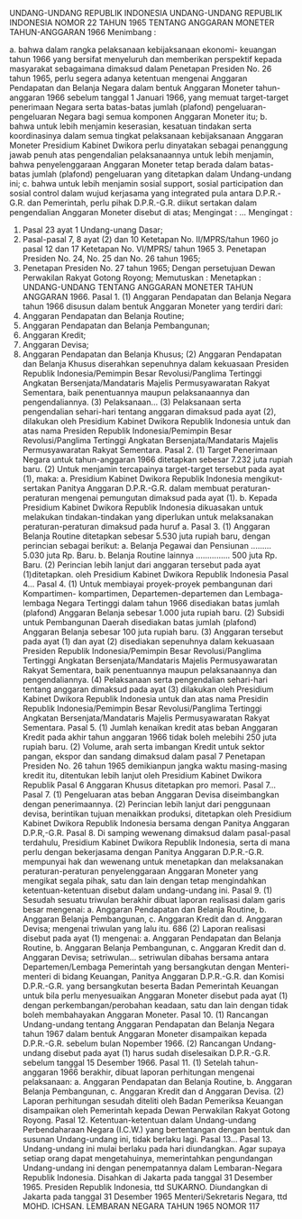  UNDANG-UNDANG REPUBLIK INDONESIA UNDANG-UNDANG REPUBLIK INDONESIA NOMOR 22 TAHUN 1965 TENTANG ANGGARAN MONETER TAHUN-ANGGARAN 1966
Menimbang :

a. bahwa dalam rangka pelaksanaan kebijaksanaan ekonomi- keuangan tahun 1966 yang bersifat menyeluruh dan memberikan perspektif kepada masyarakat sebagaimana dimaksud dalam Penetapan Presiden No. 26 tahun 1965, perlu segera adanya ketentuan mengenai Anggaran Pendapatan dan Belanja Negara dalam bentuk Anggaran Moneter tahun-anggaran 1966 sebelum tanggal 1 Januari 1966, yang memuat target-target penerimaan Negara serta batas-batas jumlah (plafond) pengeluaran-pengeluaran Negara bagi semua komponen Anggaran Moneter itu;
b. bahwa untuk lebih menjamin keserasian, kesatuan tindakan serta koordinasinya dalam semua tingkat pelaksanaan kebijaksanaan Anggaran Moneter Presidium Kabinet Dwikora perlu dinyatakan sebagai penanggung jawab penuh atas pengendalian pelaksanaannya untuk lebih menjamin, bahwa penyelenggaraan Anggaran Moneter tetap berada dalam batas-batas jumlah (plafond) pengeluaran yang ditetapkan dalam Undang-undang ini;
c. bahwa untuk lebih menjamin sosial support, sosial participation dan sosial control dalam wujud kerjasama yang integrated pula antara D.P.R.-G.R. dan Pemerintah, perlu pihak D.P.R.-G.R. diikut sertakan dalam pengendalian Anggaran Moneter disebut di atas;
Mengingat :
 …
Mengingat :

1. Pasal 23 ayat 1 Undang-unang Dasar;
2. Pasal-pasal 7, 8 ayat (2) dan 10 Ketetapan No. II/MPRS/tahun 1960 jo pasal 12 dan 17 Ketetapan No. VI/MPRS/ tahun 1965 3. Penetapan Presiden No. 24, No. 25 dan No. 26 tahun 1965;
4. Penetapan Presiden No. 27 tahun 1965; Dengan persetujuan Dewan Perwakilan Rakyat Gotong Royong; Memutuskan : Menetapkan : UNDANG-UNDANG TENTANG ANGGARAN MONETER TAHUN ANGGARAN 1966. Pasal 1.
(1) Anggaran Pendapatan dan Belanja Negara tahun 1966 disusun dalam bentuk Anggaran Moneter yang terdiri dari:
1. Anggaran Pendapatan dan Belanja Routine;
2. Anggaran Pendapatan dan Belanja Pembangunan;
3. Anggaran Kredit;
4. Anggaran Devisa;
5. Anggaran Pendapatan dan Belanja Khusus;
(2) Anggaran Pendapatan dan Belanja Khusus diserahkan sepenuhnya dalam kekuasaan Presiden Republik Indonesia/Pemimpin Besar Revolusi/Panglima Tertinggi Angkatan Bersenjata/Mandataris Majelis Permusyawaratan Rakyat Sementara, baik penentuannya maupun pelaksanaannya dan pengendaliannya.
(3) Pelaksanaan… (3) Pelaksanaan serta pengendalian sehari-hari tentang anggaran dimaksud pada ayat (2), dilakukan oleh Presidium Kabinet Dwikora Republik Indonesia untuk dan atas nama Presiden Republik Indonesia/Pemimpin Besar Revolusi/Panglima Tertinggi Angkatan Bersenjata/Mandataris Majelis Permusyawaratan Rakyat Sementara. Pasal 2.
(1) Target Penerimaan Negara untuk tahun-anggaran 1966 ditetapkan sebesar 7.232 juta rupiah baru.
(2) Untuk menjamin tercapainya target-target tersebut pada ayat (1), maka:
a. Presidium Kabinet Dwikora Republik Indonesia mengikut- sertakan Panitya Anggaran D.P.R.-G.R. dalam membuat peraturan-peraturan mengenai pemungutan dimaksud pada ayat (1).
b. Kepada Presidium Kabinet Dwikora Republik Indonesia dikuasakan untuk melakukan tindakan-tindakan yang diperlukan untuk melaksanakan peraturan-peraturan dimaksud pada huruf a. Pasal 3.
(1) Anggaran Belanja Routine ditetapkan sebesar 5.530 juta rupiah baru, dengan perincian sebagai berikut:
a. Belanja Pegawai dan Pensiunan ......... 5.030 juta Rp. Baru.
b. Belanja Routine lainnya ............... 500 juta Rp. Baru.
(2) Perincian lebih lanjut dari anggaran tersebut pada ayat (1)ditetapkan. oleh Presidium Kabinet Dwikora Republik Indonesia Pasal 4… Pasal 4.
(1) Untuk membiayai proyek-proyek pembangunan dari Kompartimen- kompartimen, Departemen-departemen dan Lembaga- lembaga Negara Tertinggi dalam tahun 1966 disediakan batas jumlah (plafond) Anggaran Belanja sebesar 1.000 juta rupiah baru.
(2) Subsidi untuk Pembangunan Daerah disediakan batas jumlah (plafond) Anggaran Belanja sebesar 100 juta rupiah baru.
(3) Anggaran tersebut pada ayat (1) dan ayat (2) disediakan sepenuhnya dalam kekuasaan Presiden Republik Indonesia/Pemimpin Besar Revolusi/Panglima Tertinggi Angkatan Bersenjata/Mandataris Majelis Permusyawaratan Rakyat Sementara, baik penentuannya maupun pelaksanaannya dan pengendaliannya.
(4) Pelaksanaan serta pengendalian sehari-hari tentang anggaran dimaksud pada ayat (3) dilakukan oleh Presidium Kabinet Dwikora Republik Indonesia untuk dan atas nama Presidin Republik Indonesia/Pemimpin Besar Revolusi/Panglima Tertinggi Angkatan Bersenjata/Mandataris Majelis Permusyawaratan Rakyat Sementara. Pasal 5.
(1) Jumlah kenaikan kredit atas beban Anggaran Kredit pada akhir tahun anggaran 1966 tidak boleh melebihi 250 juta rupiah baru.
(2) Volume, arah serta imbangan Kredit untuk sektor pangan, ekspor dan sandang dimaksud dalam pasal 7 Penetapan Presiden No. 26 tahun 1965 demikianpun jangka waktu masing-masing kredit itu, ditentukan lebih lanjut oleh Presidium Kabinet Dwikora Republik
Pasal 6
Anggaran Khusus ditetapkan pro memori. Pasal 7… Pasal 7.
(1) Pengeluaran atas beban Anggaran Devisa diseimbangkan dengan penerimaannya.
(2) Perincian lebih lanjut dari penggunaan devisa, berintikan tujuan menaikkan produksi, ditetapkan oleh Presidium Kabinet Dwikora Republik Indonesia bersama dengan Panitya Anggaran D.P.R,-G.R. Pasal 8. Di samping wewenang dimaksud dalam pasal-pasal terdahulu, Presidium Kabinet Dwikora Republik Indonesia, serta di mana perlu dengan bekerjasama dengan Panitya Anggaran D.P.R.-G.R. mempunyai hak dan wewenang untuk menetapkan dan melaksanakan peraturan-peraturan penyelenggaraan Anggaran Moneter yang mengikat segala pihak, satu dan lain dengan tetap mengindahkan ketentuan-ketentuan disebut dalam undang-undang ini. Pasal 9.
(1) Sesudah sesuatu triwulan berakhir dibuat laporan realisasi dalam garis besar mengenai:
a. Anggaran Pendapatan dan Belanja Routine, b. Anggaran Belanja Pembangunan, c. Anggaran Kredit dan d. Anggaran Devisa; mengenai triwulan yang lalu itu. 686 (2) Laporan realisasi disebut pada ayat (1) mengenai:
a. Anggaran Pendapatan dan Belanja Routine, b. Anggaran Belanja Pembangunan, c. Anggaran Kredit dan d. Anggaran Devisa; setriwulan… setriwulan dibahas bersama antara Departemen/Lembaga Pemerintah yang bersangkutan dengan Menteri-menteri di bidang Keuangan, Panitya Anggaran D.P.R.-G.R. dan Komisi D.P.R.-G.R. yang bersangkutan beserta Badan Pemerintah Keuangan untuk bila perlu menyesuaikan Anggaran Moneter disebut pada ayat (1) dengan perkembangan/perobahan keadaan, satu dan lain dengan tidak boleh membahayakan Anggaran Moneter. Pasal 10.
(1) Rancangan Undang-undang tentang Anggaran Pendapatan dan Belanja Negara tahun 1967 dalam bentuk Anggaran Moneter disampaikan kepada D.P.R.-G.R. sebelum bulan Nopember 1966.
(2) Rancangan Undang-undang disebut pada ayat (1) harus sudah diselesaikan D.P.R.-G.R. sebelum tanggal 15 Desember 1966. Pasal 11.
(1) Setelah tahun-anggaran 1966 berakhir, dibuat laporan perhitungan mengenai pelaksanaan:
a. Anggaran Pendapatan dan Belanja Routine, b. Anggaran Belanja Pembangunan, c. Anggaran Kredit dan d Anggaran Devisa.
(2) Laporan perhitungan sesudah diteliti oleh Badan Pemeriksa Keuangan disampaikan oleh Pemerintah kepada Dewan Perwakilan Rakyat Gotong Royong. Pasal 12. Ketentuan-ketentuan dalam Undang-undang Perbendaharaan Negara (I.C.W.) yang bertentangan dengan bentuk dan susunan Undang-undang ini, tidak berlaku lagi. Pasal 13… Pasal 13. Undang-undang ini mulai berlaku pada hari diundangkan. Agar supaya setiap orang dapat mengetahuinya, memerintahkan pengundangan Undang-undang ini dengan penempatannya dalam Lembaran-Negara Republik Indonesia. Disahkan di Jakarta pada tanggal 31 Desember 1965. Presiden Republik Indonesia, ttd SUKARNO. Diundangkan di Jakarta pada tanggal 31 Desember 1965 Menteri/Sekretaris Negara, ttd MOHD. ICHSAN. LEMBARAN NEGARA TAHUN 1965 NOMOR 117
